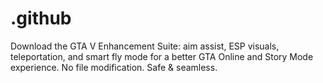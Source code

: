 # .github
Download the GTA V Enhancement Suite: aim assist, ESP visuals, teleportation, and smart fly mode for a better GTA Online and Story Mode experience. No file modification. Safe &amp; seamless.

